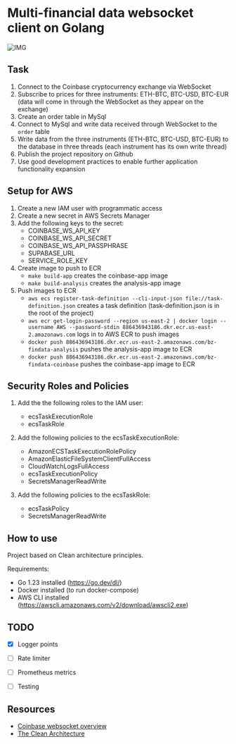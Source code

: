 # Multi-financial data websocket client on Golang

![IMG](docs/hero.gif)

## Task

1. Connect to the Coinbase cryptocurrency exchange via WebSocket
2. Subscribe to prices for three instruments: ETH-BTC, BTC-USD, BTC-EUR (data will come in through the WebSocket as they appear on the exchange)
3. Create an order table in MySql
4. Connect to MySql and write data received through WebSocket to the `order` table
5. Write data from the three instruments (ETH-BTC, BTC-USD, BTC-EUR) to the database
   in three threads (each instrument has its own write thread)
6. Publish the project repository on Github
7. Use good development practices to enable further application functionality expansion


## Setup for AWS
1. Create a new IAM user with programmatic access
2. Create a new secret in AWS Secrets Manager
3. Add the following keys to the secret:
   - COINBASE_WS_API_KEY
   - COINBASE_WS_API_SECRET
   - COINBASE_WS_API_PASSPHRASE
   - SUPABASE_URL
   - SERVICE_ROLE_KEY
4. Create image to push to ECR
   - `make build-app` creates the coinbase-app image 
   - `make build-analysis` creates the analysis-app image
5. Push images to ECR
   - `aws ecs register-task-definition --cli-input-json file://task-definition.json` creates a task definition (task-definition.json is in the root of the project)
   - `aws ecr get-login-password --region us-east-2 | docker login --username AWS --password-stdin 886436943186.dkr.ecr.us-east-2.amazonaws.com` logs in to AWS ECR to push images
   - `docker push 886436943186.dkr.ecr.us-east-2.amazonaws.com/bz-findata-analysis` pushes the analysis-app image to ECR
   - `docker push 886436943186.dkr.ecr.us-east-2.amazonaws.com/bz-findata-coinbase` pushes the coinbase-app image to ECR


## Security Roles and Policies
1. Add the the following roles to the IAM user:
   - ecsTaskExecutionRole
   - ecsTaskRole

2. Add the following policies to the ecsTaskExecutionRole:
   - AmazonECSTaskExecutionRolePolicy
   - AmazonElasticFileSystemClientFullAccess
   - CloudWatchLogsFullAccess
   - ecsTaskExecutionPolicy
   - SecretsManagerReadWrite

3. Add the following policies to the ecsTaskRole:
   - ecsTaskPolicy
   - SecretsManagerReadWrite

## How to use

Project based on Clean architecture principles.

Requirements:

- Go 1.23 installed (https://go.dev/dl/)
- Docker installed (to run docker-compose)
- AWS CLI installed (https://awscli.amazonaws.com/v2/download/awscli2.exe)


## TODO

- [x] Logger points
- [ ] Rate limiter
- [ ] Prometheus metrics
- [ ] Testing


## Resources

- [Coinbase websocket overview](https://docs.cloud.coinbase.com/exchange/docs/websocket-overview)
- [The Clean Architecture](https://blog.cleancoder.com/uncle-bob/2012/08/13/the-clean-architecture.html)

